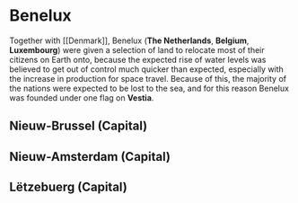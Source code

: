 # Benelux
Together with [[Denmark]], Benelux (**The Netherlands**, **Belgium**, **Luxembourg**) were given a selection of land to relocate most of their citizens on Earth onto, because the expected rise of water levels was believed to get out of control much quicker than expected, especially with the increase in production for space travel. Because of this, the majority of the nations were expected to be lost to the sea, and for this reason Benelux was founded under one flag on **Vestia**.
## Nieuw-Brussel (Capital)

## Nieuw-Amsterdam (Capital)

## Lëtzebuerg (Capital)